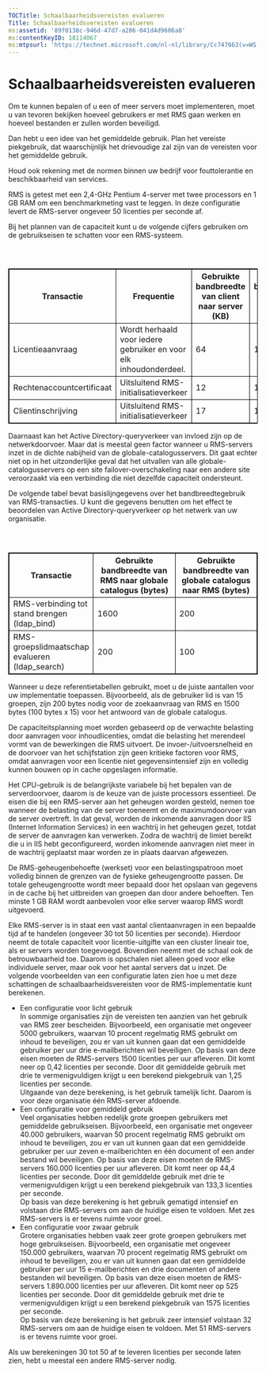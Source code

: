 ```yaml
---
TOCTitle: Schaalbaarheidsvereisten evalueren
Title: Schaalbaarheidsvereisten evalueren
ms:assetid: '89f0138c-946d-47d7-a286-041d4d9606a8'
ms:contentKeyID: 18114067
ms:mtpsurl: 'https://technet.microsoft.com/nl-nl/library/Cc747663(v=WS.10)'
---
```


Schaalbaarheidsvereisten evalueren
==================================

Om te kunnen bepalen of u een of meer servers moet implementeren, moet u van tevoren bekijken hoeveel gebruikers er met RMS gaan werken en hoeveel bestanden er zullen worden beveiligd.

Dan hebt u een idee van het gemiddelde gebruik. Plan het vereiste piekgebruik, dat waarschijnlijk het drievoudige zal zijn van de vereisten voor het gemiddelde gebruik.

Houd ook rekening met de normen binnen uw bedrijf voor fouttolerantie en beschikbaarheid van services.

RMS is getest met een 2,4-GHz Pentium 4-server met twee processors en 1 GB RAM om een benchmarkmeting vast te leggen. In deze configuratie levert de RMS-server ongeveer 50 licenties per seconde af.

Bij het plannen van de capaciteit kunt u de volgende cijfers gebruiken om de gebruikseisen te schatten voor een RMS-systeem.

###  

 
<table style="border:1px solid black;">
<colgroup>
<col width="25%" />
<col width="25%" />
<col width="25%" />
<col width="25%" />
</colgroup>
<thead>
<tr class="header">
<th style="border:1px solid black;" >Transactie</th>
<th style="border:1px solid black;" >Frequentie</th>
<th style="border:1px solid black;" >Gebruikte bandbreedte van client naar server (KB)</th>
<th style="border:1px solid black;" >Gebruikte bandbreedte van server naar client (KB)</th>
</tr>
</thead>
<tbody>
<tr class="odd">
<td style="border:1px solid black;">Licentieaanvraag</td>
<td style="border:1px solid black;">Wordt herhaald voor iedere gebruiker en voor elk inhoudonderdeel.</td>
<td style="border:1px solid black;">64</td>
<td style="border:1px solid black;">18</td>
</tr>
<tr class="even">
<td style="border:1px solid black;">Rechtenaccountcertificaat</td>
<td style="border:1px solid black;">Uitsluitend RMS-initialisatieverkeer</td>
<td style="border:1px solid black;">12</td>
<td style="border:1px solid black;">16</td>
</tr>
<tr class="odd">
<td style="border:1px solid black;">Clientinschrijving</td>
<td style="border:1px solid black;">Uitsluitend RMS-initialisatieverkeer</td>
<td style="border:1px solid black;">17</td>
<td style="border:1px solid black;">16</td>
</tr>
</tbody>
</table>
  
Daarnaast kan het Active Directory-queryverkeer van invloed zijn op de netwerkdoorvoer. Maar dat is meestal geen factor wanneer u RMS-servers inzet in de dichte nabijheid van de globale-catalogusservers. Dit gaat echter niet op in het uitzonderlijke geval dat het uitvallen van alle globale-catalogusservers op een site failover-overschakeling naar een andere site veroorzaakt via een verbinding die niet dezelfde capaciteit ondersteunt.
  
De volgende tabel bevat basislijngegevens over het bandbreedtegebruik van RMS-transacties. U kunt die gegevens benutten om het effect te beoordelen van Active Directory-queryverkeer op het netwerk van uw organisatie.
  
###  

 
<table style="border:1px solid black;">
<colgroup>
<col width="33%" />
<col width="33%" />
<col width="33%" />
</colgroup>
<thead>
<tr class="header">
<th style="border:1px solid black;" >Transactie</th>
<th style="border:1px solid black;" >Gebruikte bandbreedte van RMS naar globale catalogus (bytes)</th>
<th style="border:1px solid black;" >Gebruikte bandbreedte van globale catalogus naar RMS (bytes)</th>
</tr>
</thead>
<tbody>
<tr class="odd">
<td style="border:1px solid black;">RMS-verbinding tot stand brengen (ldap_bind)</td>
<td style="border:1px solid black;">1600</td>
<td style="border:1px solid black;">200</td>
</tr>
<tr class="even">
<td style="border:1px solid black;">RMS-groepslidmaatschap evalueren (ldap_search)</td>
<td style="border:1px solid black;">200</td>
<td style="border:1px solid black;">100</td>
</tr>
</tbody>
</table>
  
Wanneer u deze referentietabellen gebruikt, moet u de juiste aantallen voor uw implementatie toepassen. Bijvoorbeeld, als de gebruiker lid is van 15 groepen, zijn 200 bytes nodig voor de zoekaanvraag van RMS en 1500 bytes (100 bytes x 15) voor het antwoord van de globale catalogus.
  
De capaciteitsplanning moet worden gebaseerd op de verwachte belasting door aanvragen voor inhoudlicenties, omdat die belasting het merendeel vormt van de bewerkingen die RMS uitvoert. De invoer-/uitvoersnelheid en de doorvoer van het schijfstation zijn geen kritieke factoren voor RMS, omdat aanvragen voor een licentie niet gegevensintensief zijn en volledig kunnen bouwen op in cache opgeslagen informatie.
  
Het CPU-gebruik is de belangrijkste variabele bij het bepalen van de serverdoorvoer, daarom is de keuze van de juiste processors essentieel. De eisen die bij een RMS-server aan het geheugen worden gesteld, nemen toe wanneer de belasting van de server toeneemt en de maximumdoorvoer van de server overtreft. In dat geval, worden de inkomende aanvragen door IIS (Internet Information Services) in een wachtrij in het geheugen gezet, totdat de server de aanvragen kan verwerken. Zodra de wachtrij de limiet bereikt die u in IIS hebt geconfigureerd, worden inkomende aanvragen niet meer in de wachtrij geplaatst maar worden ze in plaats daarvan afgewezen.
  
De RMS-geheugenbehoefte (werkset) voor een belastingspatroon moet volledig binnen de grenzen van de fysieke geheugengrootte passen. De totale geheugengrootte wordt meer bepaald door het opslaan van gegevens in de cache bij het uitbreiden van groepen dan door andere behoeften. Ten minste 1 GB RAM wordt aanbevolen voor elke server waarop RMS wordt uitgevoerd.
  
Elke RMS-server is in staat een vast aantal clientaanvragen in een bepaalde tijd af te handelen (ongeveer 30 tot 50 licenties per seconde). Hierdoor neemt de totale capaciteit voor licentie-uitgifte van een cluster lineair toe, als er servers worden toegevoegd. Bovendien neemt met de schaal ook de betrouwbaarheid toe. Daarom is opschalen niet alleen goed voor elke individuele server, maar ook voor het aantal servers dat u inzet. De volgende voorbeelden van een configuratie laten zien hoe u met deze schattingen de schaalbaarheidsvereisten voor de RMS-implementatie kunt berekenen.
  
-   Een configuratie voor licht gebruik  
    In sommige organisaties zijn de vereisten ten aanzien van het gebruik van RMS zeer bescheiden. Bijvoorbeeld, een organisatie met ongeveer 5000 gebruikers, waarvan 10 procent regelmatig RMS gebruikt om inhoud te beveiligen, zou er van uit kunnen gaan dat een gemiddelde gebruiker per uur drie e-mailberichten wil beveiligen. Op basis van deze eisen moeten de RMS-servers 1500 licenties per uur afleveren. Dit komt neer op 0,42 licenties per seconde. Door dit gemiddelde gebruik met drie te vermenigvuldigen krijgt u een berekend piekgebruik van 1,25 licenties per seconde.  
    Uitgaande van deze berekening, is het gebruik tamelijk licht. Daarom is voor deze organisatie één RMS-server afdoende.  
-   Een configuratie voor gemiddeld gebruik  
    Veel organisaties hebben redelijk grote groepen gebruikers met gemiddelde gebruikseisen. Bijvoorbeeld, een organisatie met ongeveer 40.000 gebruikers, waarvan 50 procent regelmatig RMS gebruikt om inhoud te beveiligen, zou er van uit kunnen gaan dat een gemiddelde gebruiker per uur zeven e-mailberichten en één document of een ander bestand wil beveiligen. Op basis van deze eisen moeten de RMS-servers 160.000 licenties per uur afleveren. Dit komt neer op 44,4 licenties per seconde. Door dit gemiddelde gebruik met drie te vermenigvuldigen krijgt u een berekend piekgebruik van 133,3 licenties per seconde.  
    Op basis van deze berekening is het gebruik gematigd intensief en volstaan drie RMS-servers om aan de huidige eisen te voldoen. Met zes RMS-servers is er tevens ruimte voor groei.  
-   Een configuratie voor zwaar gebruik  
    Grotere organisaties hebben vaak zeer grote groepen gebruikers met hoge gebruikseisen. Bijvoorbeeld, een organisatie met ongeveer 150.000 gebruikers, waarvan 70 procent regelmatig RMS gebruikt om inhoud te beveiligen, zou er van uit kunnen gaan dat een gemiddelde gebruiker per uur 15 e-mailberichten en drie documenten of andere bestanden wil beveiligen. Op basis van deze eisen moeten de RMS-servers 1.890.000 licenties per uur afleveren. Dit komt neer op 525 licenties per seconde. Door dit gemiddelde gebruik met drie te vermenigvuldigen krijgt u een berekend piekgebruik van 1575 licenties per seconde.  
    Op basis van deze berekening is het gebruik zeer intensief volstaan 32 RMS-servers om aan de huidige eisen te voldoen. Met 51 RMS-servers is er tevens ruimte voor groei.
  
Als uw berekeningen 30 tot 50 af te leveren licenties per seconde laten zien, hebt u meestal een andere RMS-server nodig.
